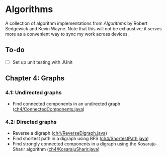 # Algorithms

A collection of algorithm implementations from *Algorithms* by Robert Sedgewick and Kevin Wayne. Note that this will not be exhaustive; it serves more as a convenient way to sync my work across devices.

## To-do

* [ ] Set up unit testing with JUnit

## Chapter 4: Graphs

### 4.1: Undirected graphs

* Find connected components in an undirected graph ([ch4/ConnectedComponents.java](ch4/ConnectedComponents.java))

### 4.2: Directed graphs

* Reverse a digraph ([ch4/ReverseDigraph.java](ch4/ReverseDigraph.java))
* Find shortest path in a digraph using BFS ([ch4/ShortestPath.java](ch4/ShortestPath.java))
* Find strongly connected components in a digraph using the Kosaraju-Sharir algorithm ([ch4/KosarajuSharir.java](ch4/KosarajuSharir.java))
